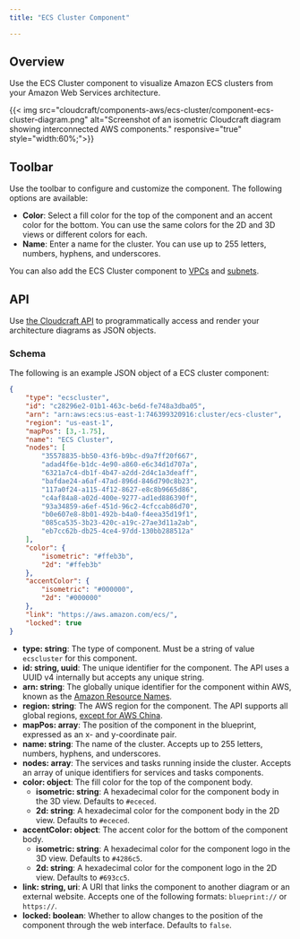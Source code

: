 ```yaml
---
title: "ECS Cluster Component"

---
```

## Overview

Use the ECS Cluster component to visualize Amazon ECS clusters from your Amazon Web Services architecture.

{{< img src="cloudcraft/components-aws/ecs-cluster/component-ecs-cluster-diagram.png" alt="Screenshot of an isometric Cloudcraft diagram showing interconnected AWS components." responsive="true" style="width:60%;">}}

## Toolbar

Use the toolbar to configure and customize the component. The following options are available:

- **Color**: Select a fill color for the top of the component and an accent color for the bottom. You can use the same colors for the 2D and 3D views or different colors for each.
- **Name**: Enter a name for the cluster. You can use up to 255 letters, numbers, hyphens, and underscores.

You can also add the ECS Cluster component to [VPCs][1] and [subnets][2].

## API

Use [the Cloudcraft API][1] to programmatically access and render your architecture diagrams as JSON objects.

### Schema

The following is an example JSON object of a ECS cluster component:

```json
{
    "type": "ecscluster",
    "id": "c28296e2-01b1-463c-be6d-fe748a3dba05",
    "arn": "arn:aws:ecs:us-east-1:746399320916:cluster/ecs-cluster",
    "region": "us-east-1",
    "mapPos": [3,-1.75],
    "name": "ECS Cluster",
    "nodes": [
        "35578835-bb50-43f6-b9bc-d9a7ff20f667",
        "adad4f6e-b1dc-4e90-a860-e6c34d1d707a",
        "6321a7c4-db1f-4b47-a2dd-2d4c1a3deaff",
        "bafdae24-a6af-47ad-896d-846d790c8b23",
        "117a0f24-a115-4f12-8627-e8c8b9665d86",
        "c4af84a8-a02d-400e-9277-ad1ed886390f",
        "93a34859-a6ef-451d-96c2-4cfccab86d70",
        "b0e607e8-8b01-492b-b4a0-f4eea35d19f1",
        "085ca535-3b23-420c-a19c-27ae3d11a2ab",
        "eb7cc62b-db25-4ce4-97dd-130bb288512a"
    ],
    "color": {
        "isometric": "#ffeb3b",
        "2d": "#ffeb3b"
    },
    "accentColor": {
        "isometric": "#000000",
        "2d": "#000000"
    },
    "link": "https://aws.amazon.com/ecs/",
    "locked": true
}
```

- **type: string**: The type of component. Must be a string of value `ecscluster` for this component.
- **id: string, uuid**: The unique identifier for the component. The API uses a UUID v4 internally but accepts any unique string.
- **arn: string**: The globally unique identifier for the component within AWS, known as the [Amazon Resource Names][4].
- **region: string**: The AWS region for the component. The API supports all global regions, [except for AWS China][5].
- **mapPos: array**: The position of the component in the blueprint, expressed as an x- and y-coordinate pair.
- **name: string**: The name of the cluster. Accepts up to 255 letters, numbers, hyphens, and underscores.
- **nodes: array**: The services and tasks running inside the cluster. Accepts an array of unique identifiers for services and tasks components.
- **color: object**: The fill color for the top of the component body.
  - **isometric: string**: A hexadecimal color for the component body in the 3D view. Defaults to `#ececed`.
  - **2d: string**: A hexadecimal color for the component body in the 2D view. Defaults to `#ececed`.
- **accentColor: object**: The accent color for the bottom of the component body.
  - **isometric: string**: A hexadecimal color for the component logo in the 3D view. Defaults to `#4286c5`.
  - **2d: string**: A hexadecimal color for the component logo in the 2D view. Defaults to `#693cc5`.
- **link: string, uri**: A URI that links the component to another diagram or an external website. Accepts one of the following formats: `blueprint://` or `https://`.
- **locked: boolean**: Whether to allow changes to the position of the component through the web interface. Defaults to `false`.

[1]: /cloudcraft/components-aws/vpc/
[2]: /cloudcraft/components-aws/subnet/
[3]: https://developers.cloudcraft.co/
[4]: https://docs.aws.amazon.com/general/latest/gr/aws-arns-and-namespaces.html
[5]: /cloudcraft/faq/scan-error-aws-china-region/
